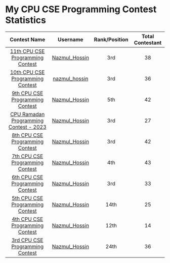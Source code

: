 # My CPU CSE Programming Contest Statistics
| Contest Name | Username | Rank/Position | Total Contestant |
| :------------: | :--------: | :-------------: | :----------------: |
| [11th CPU CSE Programming Contest](https://toph.co/arena?contest=ugz769m#!/standings/p1) | [Nazmul_Hossin](https://toph.co/u/Nazmul_Hossin) | 3rd | 38 |
| [10th CPU CSE Programming Contest](https://codeforces.com/gym/479622/standings) | [nazmul_hossin](https://codeforces.com/profile/nazmul_hossin) | 3rd | 36 |
| [9th CPU CSE Programming Contest](https://toph.co/arena?contest=maadpgu#!/standings/p1) | [Nazmul_Hossin](https://toph.co/u/Nazmul_Hossin) | 5th | 42 |
| [CPU Ramadan Programming Contest - 2023](https://toph.co/arena?contest=adavy6u#!/standings/p1) | [Nazmul_Hossin](https://toph.co/u/Nazmul_Hossin) | 3rd | 27 |
| [8th CPU CSE Programming Contest](https://toph.co/contests/training/ugzgbcq/standings) | [Nazmul_Hossin](https://toph.co/u/Nazmul_Hossin) | 3rd | 42 |
| [7th CPU CSE Programming Contest](https://toph.co/arena?contest=jpu8jhd#!/standings/p1) | [Nazmul_Hossin](https://toph.co/u/Nazmul_Hossin) | 4th | 43 |
| [6th CPU CSE Programming Contest](https://toph.co/arena?contest=e4n4vbu#!/standings/p1) | [Nazmul_Hossin](https://toph.co/u/Nazmul_Hossin) | 3rd | 33 |
| [5th CPU CSE Programming Contest](https://toph.co/arena?contest=5th-cpu-cse#!/standings/p1) | [Nazmul_Hossin](https://toph.co/u/Nazmul_Hossin) | 14th | 25 |
| [4th CPU CSE Programming Contest](https://toph.co/arena?contest=4th-cpu-cse#!/standings/p1) | [Nazmul_Hossin](https://toph.co/u/Nazmul_Hossin) | 12th | 14 |
| [3rd CPU CSE Programming Contest](https://toph.co/arena?contest=iu-cse-selection-contest-icpc-2019#!/standings/p1) | [Nazmul_Hossin](https://toph.co/u/Nazmul_Hossin) | 24th | 36 |

